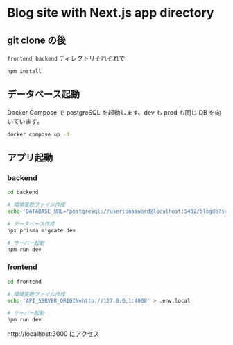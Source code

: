 # Blog site with Next.js app directory

## git clone の後

`frontend`, `backend` ディレクトリそれぞれで

```
npm install
```

## データベース起動

Docker Compose で postgreSQL を起動します。dev も prod も同じ DB を向いています。

```sh
docker compose up -d
```

## アプリ起動

### backend

```sh
cd backend

# 環境変数ファイル作成
echo 'DATABASE_URL="postgresql://user:password@localhost:5432/blogdb?schema=public"' > .env

# データベース作成
npx prisma migrate dev

# サーバー起動
npm run dev
```

### frontend

```sh
cd frontend

# 環境変数ファイル作成
echo 'API_SERVER_ORIGIN=http://127.0.0.1:4000' > .env.local

# サーバー起動
npm run dev
```

http://localhost:3000 にアクセス

